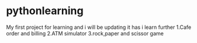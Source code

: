 # pythonlearning
My first project for learning and i will be updating it has i learn further
1.Cafe order and billing
2.ATM simulator
3.rock,paper and scissor game
